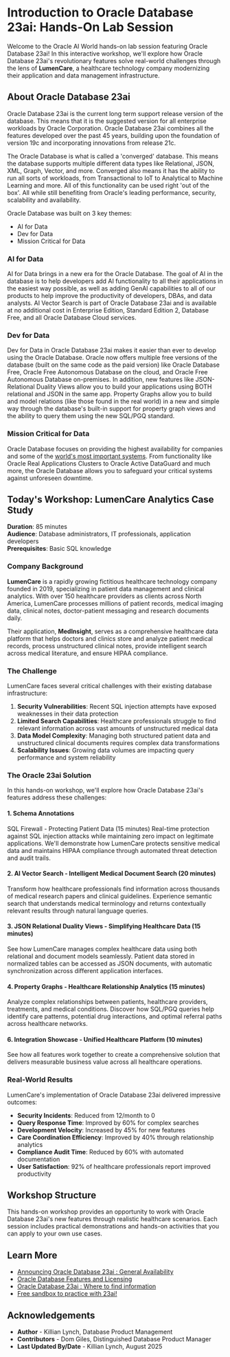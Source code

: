 # Introduction to Oracle Database 23ai: Hands-On Lab Session

Welcome to the Oracle AI World hands-on lab session featuring Oracle Database 23ai! In this interactive workshop, we'll explore how Oracle Database 23ai's revolutionary features solve real-world challenges through the lens of **LumenCare**, a healthcare technology company modernizing their application and  data management infrastructure.

[](youtube:MPOYjrGhvZk)

## About Oracle Database 23ai

Oracle Database 23ai is the current long term support release version of the database. This means that it is the suggested version for all enterprise workloads by Oracle Corporation. Oracle Database 23ai combines all the features developed over the past 45 years, building upon the foundation of version 19c and incorporating innovations from release 21c.

The Oracle Database is what is called a 'converged' database. This means the database supports multiple different data types like Relational, JSON, XML, Graph, Vector, and more. Converged also means it has the ability to run all sorts of workloads, from Transactional to IoT to Analytical to Machine Learning and more. All of this functionality can be used right 'out of the box'. All while still benefiting from Oracle's leading performance, security, scalability and availability.

Oracle Database was built on 3 key themes:
* AI for Data
* Dev for Data
* Mission Critical for Data

### AI for Data
AI for Data brings in a new era for the Oracle Database. The goal of AI in the database is to help developers add AI functionality to all their applications in the easiest way possible, as well as adding GenAI capabilities to all of our products to help improve the productivity of developers, DBAs, and data analysts. AI Vector Search is part of Oracle Database 23ai and is available at no additional cost in Enterprise Edition, Standard Edition 2, Database Free, and all Oracle Database Cloud services.

### Dev for Data
Dev for Data in Oracle Database 23ai makes it easier than ever to develop using the Oracle Database. Oracle now offers multiple free versions of the database (built on the same code as the paid version) like Oracle Database Free, Oracle Free Autonomous Database on the cloud, and Oracle Free Autonomous Database on-premises. In addition, new features like JSON-Relational Duality Views allow you to build your applications using BOTH relational and JSON in the same app. Property Graphs allow you to build and model relations (like those found in the real world) in a new and simple way through the database's built-in support for property graph views and the ability to query them using the new SQL/PGQ standard.

### Mission Critical for Data
Oracle Database focuses on providing the highest availability for companies and some of the [world's most important systems](https://www.oracle.com/docs/tech/database/con8821-nyse.pdf). From functionality like Oracle Real Applications Clusters to Oracle Active DataGuard and much more, the Oracle Database allows you to safeguard your critical systems against unforeseen downtime.

## Today's Workshop: LumenCare Analytics Case Study

**Duration**: 85 minutes  
**Audience**: Database administrators, IT professionals, application developers  
**Prerequisites**: Basic SQL knowledge

### Company Background

**LumenCare** is a rapidly growing fictitious healthcare technology company founded in 2019, specializing in patient data management and clinical analytics. With over 150 healthcare providers as clients across North America, LumenCare processes millions of patient records, medical imaging data, clinical notes, doctor-patient messaging and research documents daily.

Their application, **MedInsight**, serves as a comprehensive healthcare data platform that helps doctors and clinics store and analyze patient medical records, process unstructured clinical notes, provide intelligent search across medical literature, and ensure HIPAA compliance.

### The Challenge

LumenCare faces several critical challenges with their existing database infrastructure:

1. **Security Vulnerabilities**: Recent SQL injection attempts have exposed weaknesses in their data protection
2. **Limited Search Capabilities**: Healthcare professionals struggle to find relevant information across vast amounts of unstructured medical data
3. **Data Model Complexity**: Managing both structured patient data and unstructured clinical documents requires complex data transformations
4. **Scalability Issues**: Growing data volumes are impacting query performance and system reliability

### The Oracle 23ai Solution

In this hands-on workshop, we'll explore how Oracle Database 23ai's features address these challenges:

#### 1. Schema Annotations



SQL Firewall - Protecting Patient Data (15 minutes)
Real-time protection against SQL injection attacks while maintaining zero impact on legitimate applications. We'll demonstrate how LumenCare protects sensitive medical data and maintains HIPAA compliance through automated threat detection and audit trails.

#### 2. AI Vector Search - Intelligent Medical Document Search (20 minutes)
Transform how healthcare professionals find information across thousands of medical research papers and clinical guidelines. Experience semantic search that understands medical terminology and returns contextually relevant results through natural language queries.

#### 3. JSON Relational Duality Views - Simplifying Healthcare Data (15 minutes)
See how LumenCare manages complex healthcare data using both relational and document models seamlessly. Patient data stored in normalized tables can be accessed as JSON documents, with automatic synchronization across different application interfaces.

#### 4. Property Graphs - Healthcare Relationship Analytics (15 minutes)
Analyze complex relationships between patients, healthcare providers, treatments, and medical conditions. Discover how SQL/PGQ queries help identify care patterns, potential drug interactions, and optimal referral paths across healthcare networks.

#### 6. Integration Showcase - Unified Healthcare Platform (10 minutes)
See how all features work together to create a comprehensive solution that delivers measurable business value across all healthcare operations.

### Real-World Results

LumenCare's implementation of Oracle Database 23ai delivered impressive outcomes:
- **Security Incidents**: Reduced from 12/month to 0
- **Query Response Time**: Improved by 60% for complex searches
- **Development Velocity**: Increased by 45% for new features
- **Care Coordination Efficiency**: Improved by 40% through relationship analytics
- **Compliance Audit Time**: Reduced by 60% with automated documentation
- **User Satisfaction**: 92% of healthcare professionals report improved productivity

## Workshop Structure

This hands-on workshop provides an opportunity to work with Oracle Database 23ai's new features through realistic healthcare scenarios. Each session includes practical demonstrations and hands-on activities that you can apply to your own use cases.

## Learn More

* [Announcing Oracle Database 23ai : General Availability](https://blogs.oracle.com/database/post/oracle-23ai-now-generally-available) 
* [Oracle Database Features and Licensing](https://apex.oracle.com/database-features/)
* [Oracle Database 23ai : Where to find information](https://blogs.oracle.com/database/post/oracle-database-23ai-where-to-find-more-information)
* [Free sandbox to practice with 23ai!](https://livelabs.oracle.com/pls/apex/dbpm/r/livelabs/view-workshop?wid=3943)

## Acknowledgements
* **Author** - Killian Lynch, Database Product Management
* **Contributors** - Dom Giles, Distinguished Database Product Manager
* **Last Updated By/Date** - Killian Lynch, August 2025